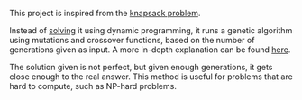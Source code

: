 This project is inspired from the [knapsack problem](https://en.wikipedia.org/wiki/Knapsack_problem).

Instead of [solving](https://dev.to/downey/solving-the-knapsack-problem-with-dynamic-programming-4hce) it using dynamic programming, it runs a genetic algorithm using mutations and crossover functions, based on the number of generations given as input. A more in-depth explanation can be found [here](https://arpitbhayani.me/blogs/genetic-knapsack/).

The solution given is not perfect, but given enough generations, it gets close enough to the real answer. This method is useful for problems that are hard to compute, such as NP-hard problems.
